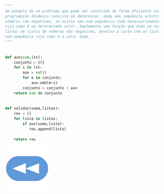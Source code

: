 ```Python

"""
Um exemplo de um problema que pode ser resolvido de forma eficiente com 
programação dinâmica consiste em determinar, dada uma sequência arbitrária de 
números não negativos, se existe uma sub-sequência (não necessariamente contígua) 
cuja soma é um determinado valor. Implemente uma função que dado um valor e uma
listas de listas de números não negativos, devolva a lista com as listas com uma
sub-sequência cuja soma é o valor dado.
"""


def aux(sum,lst):
    conjunto = {0}
    for i in lst:
        aux = set()
        for e in conjunto:
            aux.add(e+i)
        conjunto = conjunto | aux
    return sum in conjunto
    

def validas(soma,listas):
    res = []
    for lista in listas:
        if aux(soma,lista):
           res.append(lista) 
    
    return res

```

[![retroceder](https://raw.githubusercontent.com/David81820/Recursos-LCC/main/Rewind.png)](https://david81820.github.io/Recursos-LCC/2ano/2sem/LA2/codigo)